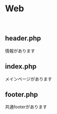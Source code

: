 # Web  
　　
## header.php  
<head>情報があります  

## index.php  
メインページがあります  

## footer.php  
共通footerがあります
